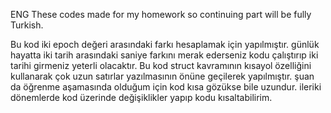 ENG These codes made for my homework so continuing part will be fully Turkish.


Bu kod iki epoch değeri arasındaki farkı hesaplamak için yapılmıştır. günlük hayatta iki tarih arasındaki saniye farkını merak ederseniz kodu çalıştırıp iki tarihi girmeniz yeterli olacaktır.
Bu kod struct kavramının kısayol özelliğini kullanarak çok uzun satırlar yazılmasının önüne geçilerek yapılmıştır.
şuan da öğrenme aşamasında olduğum için kod kısa gözükse bile uzundur. ileriki dönemlerde kod üzerinde değişiklikler yapıp kodu kısaltabilirim.

